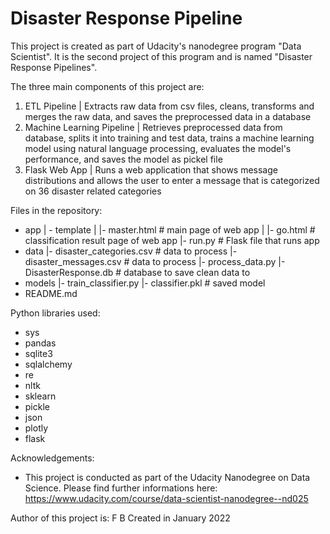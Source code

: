 # Disaster Response Pipeline

This project is created as part of Udacity's nanodegree program "Data Scientist". It is the second project of this program and is named "Disaster Response Pipelines".

The three main components of this project are:
1. ETL Pipeline | Extracts raw data from csv files, cleans, transforms and merges the raw data, and saves the preprocessed data in a database
2. Machine Learning Pipeline | Retrieves preprocessed data from database, splits it into training and test data, trains a machine learning model using natural language processing, 
				evaluates the model's performance, and saves the model as pickel file
3. Flask Web App | Runs a web application that shows message distributions and allows the user to enter a message that is categorized on 36 disaster related categories

Files in the repository:
- app
| - template
| |- master.html  # main page of web app
| |- go.html  # classification result page of web app
|- run.py  # Flask file that runs app
- data
|- disaster_categories.csv  # data to process 
|- disaster_messages.csv  # data to process
|- process_data.py
|- DisasterResponse.db   # database to save clean data to
- models
|- train_classifier.py
|- classifier.pkl  # saved model 
- README.md

Python libraries used:
- sys
- pandas
- sqlite3
- sqlalchemy
- re
- nltk
- sklearn
- pickle
- json
- plotly
- flask

Acknowledgements:
- This project is conducted as part of the Udacity Nanodegree on Data Science. Please find further informations here: https://www.udacity.com/course/data-scientist-nanodegree--nd025

Author of this project is: F B
Created in January 2022
